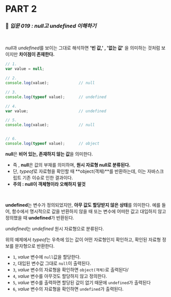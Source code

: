 # PART 2

###  :pencil: ***입문 019 :  null고 undefined 이해하기***

<br>

*null*과 *undefined*를 보이는 그대로 해석하면 **'빈 값,' , '없는 값'** 을 의미하는 것처럼 보이지만 **차이점이 존재한다.**

```javascript
// 1.
var value = null;

// 2.
console.log(value);				// null

// 3.
console.log(typeof value);		// undefined

// 4.
var value;						// undefined

// 5.
console.log(value);				// null


// 6.
console.log(typeof value);		// object
```

**null**은 **비어 있는, 존재하지 않는 값**을 의미한다. 

- 즉 , **null**은 값의 부재를 의미하며, **원시 자료형 null로 분류된다.**
- 단, *typeof*로 자료형을 확인할 때 **object(객체)**를 반환하는데, 이는 자바스크립트 기존 이슈로 인한 결과이다.
- **주의 : null이 객체형이라 오해하지 말것**

<br>

**undefined**는 변수가 정의되었지만, **아무 값도 할당받지 않은 상태**를 의미한다. 예를 들어, 함수에서 명시적으로 값을 반환하지 않을 때 또는 변수에 어떠한 값고 대입하지 않고 정의했을 때 **undefined**가 반환된다.

*undefined*는 *undefined* 원시 자료형으로 분류된다.

위의 예제에서 *typeof*는 우측에 있는 값이 어떤 자료형인지 확인하고, 확인된 자료형 정보를 문자형으로 반환한다. 

- `1`, *value* 변수에 `null`값을 할당한다. 
- `2`, 대입된 변수값 그대로 `null`이 출력된다.
- `3`, *value* 변수의 자료형을 확인하면 `object(객체)`로 출력된다/
- `4`, *value* 변수를 아무것도 할당하지 않고 정의한다.
- `5`, *value* 변수를 출력하면 할당된 값이 없기 때문에 `undefined`가 출력된다
- `6`, *value* 변수의 자료형을 확인하면 `undefined`가 출력된다.
